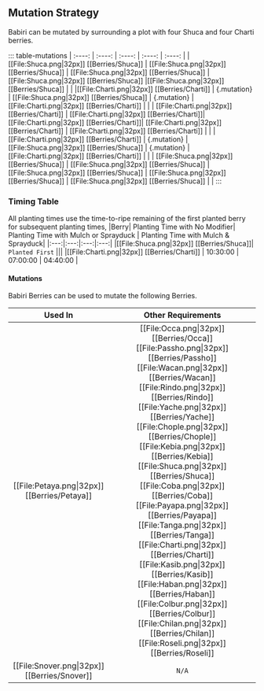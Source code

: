 ## Mutation Strategy
Babiri can be mutated by surrounding a plot with four Shuca and four Charti berries.

::: table-mutations
| :----: | :----: | :----: | :----: | :----: |
| [[File:Shuca.png\|32px]] [[Berries/Shuca]] | [[File:Shuca.png\|32px]] [[Berries/Shuca]] | [[File:Shuca.png\|32px]] [[Berries/Shuca]] |[[File:Shuca.png\|32px]] [[Berries/Shuca]] |[[File:Shuca.png\|32px]] [[Berries/Shuca]] | |
|[[File:Charti.png\|32px]] [[Berries/Charti]] |  {.mutation} | [[File:Shuca.png\|32px]] [[Berries/Shuca]] | {.mutation} | [[File:Charti.png\|32px]] [[Berries/Charti]] | |
|  [[File:Charti.png\|32px]] [[Berries/Charti]] |  [[File:Charti.png\|32px]] [[Berries/Charti]]|  [[File:Charti.png\|32px]] [[Berries/Charti]]| [[File:Charti.png\|32px]] [[Berries/Charti]] |  [[File:Charti.png\|32px]] [[Berries/Charti]] | |
| [[File:Charti.png\|32px]] [[Berries/Charti]] | {.mutation} | [[File:Shuca.png\|32px]] [[Berries/Shuca]] | {.mutation} |[[File:Charti.png\|32px]] [[Berries/Charti]] | |
| [[File:Shuca.png\|32px]] [[Berries/Shuca]] | [[File:Shuca.png\|32px]] [[Berries/Shuca]] | [[File:Shuca.png\|32px]] [[Berries/Shuca]] | [[File:Shuca.png\|32px]] [[Berries/Shuca]] | [[File:Shuca.png\|32px]] [[Berries/Shuca]] | |
:::

### Timing Table
All planting times use the time-to-ripe remaining of the first planted berry for subsequent planting times,
|Berry| 	Planting Time with No Modifier|	Planting Time with Mulch or Sprayduck |	Planting Time with Mulch & Sprayduck|
|:---:|:---:|:---:|:---:|
|[[File:Shuca.png\|32px]] [[Berries/Shuca]]|  `Planted First` |||
|[[File:Charti.png\|32px]] [[Berries/Charti]] | 10:30:00 |	07:00:00 |	04:40:00 |

#### Mutations
Babiri Berries can be used to mutate the following Berries.

| Used In                                       | Other Requirements |
| :---:                                         | :---: |
| [[File:Petaya.png\|32px]] [[Berries/Petaya]]  | [[File:Occa.png\|32px]] [[Berries/Occa]] [[File:Passho.png\|32px]] [[Berries/Passho]] [[File:Wacan.png\|32px]] [[Berries/Wacan]] [[File:Rindo.png\|32px]] [[Berries/Rindo]] [[File:Yache.png\|32px]] [[Berries/Yache]] [[File:Chople.png\|32px]] [[Berries/Chople]] [[File:Kebia.png\|32px]] [[Berries/Kebia]] [[File:Shuca.png\|32px]] [[Berries/Shuca]] [[File:Coba.png\|32px]] [[Berries/Coba]] [[File:Payapa.png\|32px]] [[Berries/Payapa]] [[File:Tanga.png\|32px]] [[Berries/Tanga]] [[File:Charti.png\|32px]] [[Berries/Charti]] [[File:Kasib.png\|32px]] [[Berries/Kasib]] [[File:Haban.png\|32px]] [[Berries/Haban]] [[File:Colbur.png\|32px]] [[Berries/Colbur]] [[File:Chilan.png\|32px]] [[Berries/Chilan]] [[File:Roseli.png\|32px]] [[Berries/Roseli]] |
| [[File:Snover.png\|32px]] [[Berries/Snover]]    | `N/A` |
